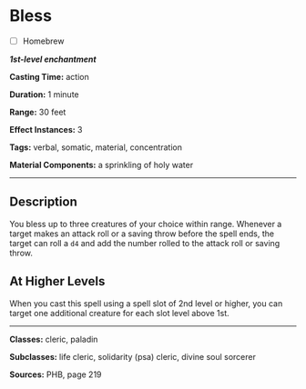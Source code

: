 # Bless

- [ ] Homebrew

***1st-level enchantment***

**Casting Time:** action

**Duration:** 1 minute

**Range:** 30 feet

**Effect Instances:** 3

**Tags:** verbal, somatic, material, concentration

**Material Components:** a sprinkling of holy water

---

## Description
You bless up to three creatures of your choice within range. Whenever a target makes an attack roll or a saving throw before the spell ends, the target can roll a `d4` and add the number rolled to the attack roll or saving throw.

## At Higher Levels
When you cast this spell using a spell slot of 2nd level or higher, you can target one additional creature for each slot level above 1st.

---

**Classes:** cleric, paladin

**Subclasses:** life cleric, solidarity (psa) cleric, divine soul sorcerer

**Sources:** PHB, page 219
